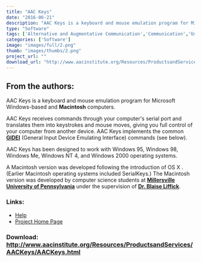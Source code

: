 ```yaml
---
title: "AAC Keys"
date: "2016-06-21"
description: "AAC Keys is a keyboard and mouse emulation program for Microsoft Windows-based and Macintosh computers. AAC Keys receives commands through your computer\'s serial port and translates them into keystrokes and mouse movements, giving you full control of your computer from another device such as an AAC system. (If your computer has only USB ports, an inexpensive adapter is available.)"
type: "Software"
tags: ['Alternative and Augmentative Communication','Communication','Using the Mouse' ]
categories: ['Software']
image: "images/full/2.png"
thumb: "images/thumbs/2.png"
project_url: ""
download_url: "http://www.aacinstitute.org/Resources/ProductsandServices/AACKeys/AACKeys.html"
---
```

From the authors:
-----------------

AAC Keys is a keyboard and mouse emulation program for Microsoft Windows-based and **Macintosh** computers.

AAC Keys receives commands through your computer's serial port and translates them into keystrokes and mouse moves, giving you full control of your computer from another device. AAC Keys implements the common <a href="">**GIDEI**</a> (General Input Device Emulating Interface) commands (see below).

AAC Keys has been designed to work with Windows 95, Windows 98, Windows Me, Windows NT 4, and Windows 2000 operating systems.

A Macintosh version was developed following the introduction of OS X . (Earlier Macintosh operating systems included SerialKeys.) The Macintosh version was developed by computer science students at **<a href="">Millersville University of Pennsylvania</a>** under the supervision of <a href="">**Dr. Blaise Liffick**</a>.

### Links:
- <a href="http://www.aacinstitute.org/Resources/ProductsandServices/AACKeys/AACKeysHelp.html">Help</a>
- <a href="http://www.aacinstitute.org/Resources/ProductsandServices/AACKeys/AACKeys.html">Project Home Page</a>

### Download: http://www.aacinstitute.org/Resources/ProductsandServices/AACKeys/AACKeys.html 